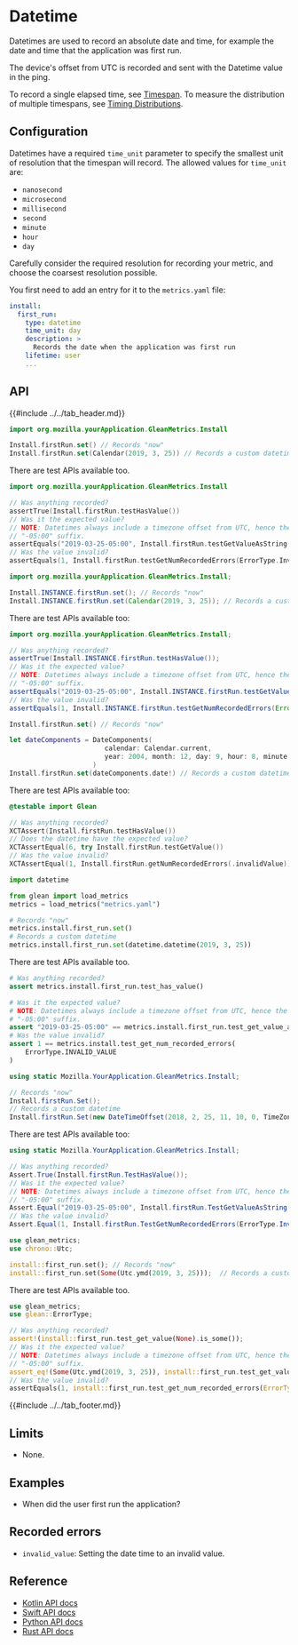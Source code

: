 # Datetime

Datetimes are used to record an absolute date and time, for example the date and time that the application was first run.

The device's offset from UTC is recorded and sent with the Datetime value in the ping.

To record a single elapsed time, see [Timespan](timespan.md). To measure the distribution of multiple timespans, see [Timing Distributions](timing_distribution.md).

## Configuration

Datetimes have a required `time_unit` parameter to specify the smallest unit of resolution that the timespan will record. The allowed values for `time_unit` are:

   - `nanosecond`
   - `microsecond`
   - `millisecond`
   - `second`
   - `minute`
   - `hour`
   - `day`

Carefully consider the required resolution for recording your metric, and choose the coarsest resolution possible.

You first need to add an entry for it to the `metrics.yaml` file:

```YAML
install:
  first_run:
    type: datetime
    time_unit: day
    description: >
      Records the date when the application was first run
    lifetime: user
    ...
```

## API

{{#include ../../tab_header.md}}

<div data-lang="Kotlin" class="tab">

```Kotlin
import org.mozilla.yourApplication.GleanMetrics.Install

Install.firstRun.set() // Records "now"
Install.firstRun.set(Calendar(2019, 3, 25)) // Records a custom datetime
```

There are test APIs available too.

```Kotlin
import org.mozilla.yourApplication.GleanMetrics.Install

// Was anything recorded?
assertTrue(Install.firstRun.testHasValue())
// Was it the expected value?
// NOTE: Datetimes always include a timezone offset from UTC, hence the
// "-05:00" suffix.
assertEquals("2019-03-25-05:00", Install.firstRun.testGetValueAsString())
// Was the value invalid?
assertEquals(1, Install.firstRun.testGetNumRecordedErrors(ErrorType.InvalidValue))
```

</div>

<div data-lang="Java" class="tab">

```Java
import org.mozilla.yourApplication.GleanMetrics.Install;

Install.INSTANCE.firstRun.set(); // Records "now"
Install.INSTANCE.firstRun.set(Calendar(2019, 3, 25)); // Records a custom datetime
```

There are test APIs available too:

```Java
import org.mozilla.yourApplication.GleanMetrics.Install;

// Was anything recorded?
assertTrue(Install.INSTANCE.firstRun.testHasValue());
// Was it the expected value?
// NOTE: Datetimes always include a timezone offset from UTC, hence the
// "-05:00" suffix.
assertEquals("2019-03-25-05:00", Install.INSTANCE.firstRun.testGetValueAsString());
// Was the value invalid?
assertEquals(1, Install.INSTANCE.firstRun.testGetNumRecordedErrors(ErrorType.InvalidValue));
```

</div>

<div data-lang="Swift" class="tab">

```Swift
Install.firstRun.set() // Records "now"

let dateComponents = DateComponents(
                        calendar: Calendar.current,
                        year: 2004, month: 12, day: 9, hour: 8, minute: 3, second: 29
                     )
Install.firstRun.set(dateComponents.date!) // Records a custom datetime
```

There are test APIs available too:

```Swift
@testable import Glean

// Was anything recorded?
XCTAssert(Install.firstRun.testHasValue())
// Does the datetime have the expected value?
XCTAssertEqual(6, try Install.firstRun.testGetValue())
// Was the value invalid?
XCTAssertEqual(1, Install.firstRun.getNumRecordedErrors(.invalidValue))
```

</div>

<div data-lang="Python" class="tab">

```Python
import datetime

from glean import load_metrics
metrics = load_metrics("metrics.yaml")

# Records "now"
metrics.install.first_run.set()
# Records a custom datetime
metrics.install.first_run.set(datetime.datetime(2019, 3, 25))
```

There are test APIs available too.

```Python
# Was anything recorded?
assert metrics.install.first_run.test_has_value()

# Was it the expected value?
# NOTE: Datetimes always include a timezone offset from UTC, hence the
# "-05:00" suffix.
assert "2019-03-25-05:00" == metrics.install.first_run.test_get_value_as_str()
# Was the value invalid?
assert 1 == metrics.install.test_get_num_recorded_errors(
    ErrorType.INVALID_VALUE
)
```

</div>

<div data-lang="C#" class="tab">

```C#
using static Mozilla.YourApplication.GleanMetrics.Install;

// Records "now"
Install.firstRun.Set();
// Records a custom datetime
Install.firstRun.Set(new DateTimeOffset(2018, 2, 25, 11, 10, 0, TimeZone.CurrentTimeZone.BaseUtcOffset));
```

There are test APIs available too:

```C#
using static Mozilla.YourApplication.GleanMetrics.Install;

// Was anything recorded?
Assert.True(Install.firstRun.TestHasValue());
// Was it the expected value?
// NOTE: Datetimes always include a timezone offset from UTC, hence the
// "-05:00" suffix.
Assert.Equal("2019-03-25-05:00", Install.firstRun.TestGetValueAsString());
// Was the value invalid?
Assert.Equal(1, Install.firstRun.TestGetNumRecordedErrors(ErrorType.InvalidValue));
```

</div>

<div data-lang="Rust" class="tab">

```rust
use glean_metrics;
use chrono::Utc;

install::first_run.set(); // Records "now"
install::first_run.set(Some(Utc.ymd(2019, 3, 25)));  // Records a custom datetime
```

There are test APIs available too.

```rust
use glean_metrics;
use glean::ErrorType;

// Was anything recorded?
assert!(install::first_run.test_get_value(None).is_some());
// Was it the expected value?
// NOTE: Datetimes always include a timezone offset from UTC, hence the
// "-05:00" suffix.
assert_eq!(Some(Utc.ymd(2019, 3, 25)), install::first_run.test_get_value(None).unwrap());
// Was the value invalid?
assertEquals(1, install::first_run.test_get_num_recorded_errors(ErrorType::InvalidValue));
```

</div>

{{#include ../../tab_footer.md}}

## Limits

* None.

## Examples

* When did the user first run the application?

## Recorded errors

* `invalid_value`: Setting the date time to an invalid value.

## Reference

* [Kotlin API docs](../../../javadoc/glean/mozilla.telemetry.glean.private/-datetime-metric-type/index.html)
* [Swift API docs](../../../swift/Classes/DatetimeMetricType.html)
* [Python API docs](../../../python/glean/metrics/datetime.html)
* [Rust API docs](../../../docs/glean/private/datetime/struct.DatetimeMetric.html)
